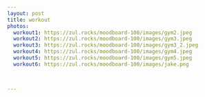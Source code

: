 ```yaml
---
layout: post
title: workout
photos:
  workout1: https://zul.rocks/moodboard-100/images/gym2.jpeg
  workout2: https://zul.rocks/moodboard-100/images/gym3.jpeg
  workout3: https://zul.rocks/moodboard-100/images/gym3_2.jpeg
  workout4: https://zul.rocks/moodboard-100/images/gym4.jpeg
  workout5: https://zul.rocks/moodboard-100/images/gym5.jpeg
  workout6: https://zul.rocks/moodboard-100/images/jake.png


 
---
```

